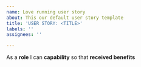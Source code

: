 ```yaml
---
name: Love running user story
about: This our default user story template
title: 'USER STORY: <TITLE>'
labels: ''
assignees: ''

---
```


As a **role** I can **capability** so that **received benefits**
